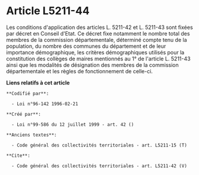 # Article L5211-44

Les conditions d'application des articles L. 5211-42 et L. 5211-43 sont fixées par décret en Conseil d'Etat. Ce décret fixe
notamment le nombre total des membres de la commission départementale, déterminé compte tenu de la population, du nombre des
communes du département et de leur importance démographique, les critères démographiques utilisés pour la constitution des
collèges de maires mentionnés au 1° de l'article L. 5211-43 ainsi que les modalités de désignation des membres de la
commission départementale et les règles de fonctionnement de celle-ci.

**Liens relatifs à cet article**

	**Codifié par**:

	  - Loi n°96-142 1996-02-21

	**Créé par**:

	  - Loi n°99-586 du 12 juillet 1999 - art. 42 ()

	**Anciens textes**:

	  - Code général des collectivités territoriales - art. L5211-15 (T)

	**Cite**:

	  - Code général des collectivités territoriales - art. L5211-42 (V)
